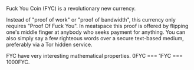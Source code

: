 Fuck You Coin (FYC) is a revolutionary new currency.

Instead of "proof of work" or "proof of bandwidth", this currency only requires "Proof Of Fuck You". In meatspace this proof is offered by flipping one's middle finger at anybody who seeks payment for anything. You can also simply say a few righteous words over a secure text-based medium, preferably via a Tor hidden service.

FYC have very interesting mathematical properties. 0FYC === 1FYC === 1000FYC.
